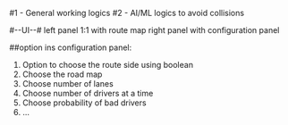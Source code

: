 #1 - General working logics
#2 - AI/ML logics to avoid collisions

#--UI--#
left panel 1:1 with route map
right panel with configuration panel

##option ins configuration panel:
1) Option to choose the route side using boolean
2) Choose the road map
3) Choose number of lanes
4) Choose number of drivers at a time
5) Choose probability of bad drivers
6) ...